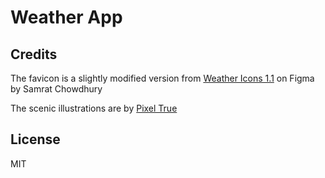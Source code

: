 # Weather App

## Credits

The favicon is a slightly modified version from [Weather Icons 1.1](https://www.figma.com/community/file/989070144782895608) on Figma by Samrat Chowdhury

The scenic illustrations are by [Pixel True](https://www.pixeltrue.com/scenic-illustrations)

## License

MIT
